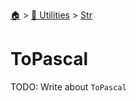 <!--startTocHeader-->
[🏠](../../README.md) > [🔧 Utilities](../README.md) > [Str](README.md)
# ToPascal
<!--endTocHeader-->
TODO: Write about `ToPascal`
<!--startTocSubtopic-->

<!--endTocSubtopic-->
